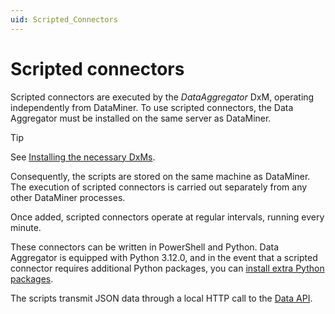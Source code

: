 ```yaml
---
uid: Scripted_Connectors
---
```


# Scripted connectors

Scripted connectors are executed by the *DataAggregator* DxM, operating independently from DataMiner. To use scripted connectors, the Data Aggregator must be installed on the same server as DataMiner.

> [!TIP]
> See [Installing the necessary DxMs](xref:Data_Sources_Setup#installing-the-necessary-dxms).

Consequently, the scripts are stored on the same machine as DataMiner. The execution of scripted connectors is carried out separately from any other DataMiner processes.

Once added, scripted connectors operate at regular intervals, running every minute.

These connectors can be written in PowerShell and Python. Data Aggregator is equipped with Python 3.12.0, and in the event that a scripted connector requires additional Python packages, you can [install extra Python packages](xref:Data_Sources_Setup#installing-extra-python-packages).

The scripts transmit JSON data through a local HTTP call to the [Data API](xref:Data_API).
